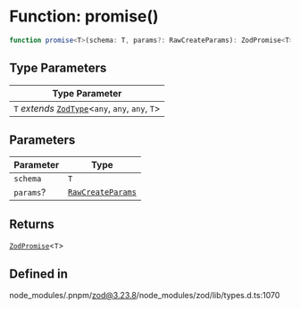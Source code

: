 # Function: promise()

```ts
function promise<T>(schema: T, params?: RawCreateParams): ZodPromise<T>
```

## Type Parameters

| Type Parameter |
| ------ |
| `T` *extends* [`ZodType`](../classes/ZodType.md)\<`any`, `any`, `any`, `T`\> |

## Parameters

| Parameter | Type |
| ------ | ------ |
| `schema` | `T` |
| `params`? | [`RawCreateParams`](../type-aliases/RawCreateParams.md) |

## Returns

[`ZodPromise`](../classes/ZodPromise.md)\<`T`\>

## Defined in

node\_modules/.pnpm/zod@3.23.8/node\_modules/zod/lib/types.d.ts:1070
